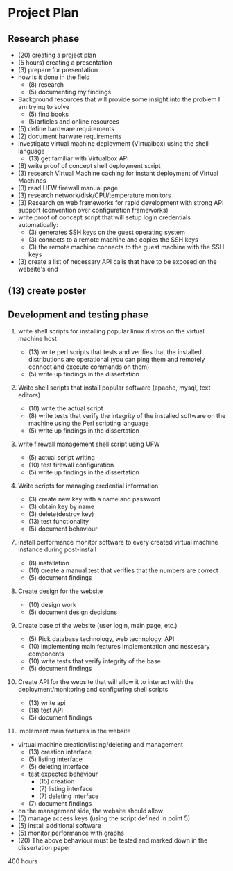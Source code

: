 # Project Plan

## Research phase
  - (20) creating a project plan
  - (5 hours) creating a presentation
  - (3) prepare for presentation
  - how is it done in the field
    - (8) research
    - (5) documenting my findings
  - Background resources  that will provide some insight into the problem I am trying to solve
    - (5) find books
    - (5)articles and online resources
  - (5) define hardware requirements
  - (2) document harware requirements
  - investigate virtual machine deployment (Virtualbox) using the shell language
    - (13) get familiar with Virtualbox API
  - (8) write proof of concept shell deployment script
  - (3) research Virtual Machine caching for instant deployment of Virtual Machines
  - (3) read UFW firewall manual page
  - (3) research network/disk/CPU/temperature monitors
  - (3) Research on web frameworks for rapid development with strong API support (convention over configuration frameworks)
  - write proof of concept script that will setup login credentials automatically:
    - (3) generates SSH keys on the guest operating system
    - (3) connects to a remote machine and copies the SSH keys
    - (3) the remote machine connects to the guest machine with the SSH keys
  - (3) create a list of necessary API calls that have to be exposed on the website's end

## (13) create poster

## Development and testing phase
1. write shell scripts for installing popular linux distros on the virtual machine host
    - (13) write perl scripts that tests and verifies that the installed distributions are  operational (you can ping them and remotely connect and execute commands on them)
    - (5) write up findings in the dissertation
2. Write shell scripts that install popular software (apache, mysql, text editors)
    - (10) write the actual script
    - (8) write tests that verify the integrity of the installed software on the machine using the Perl  scripting language
    - (5) write up findings in the dissertation
4. write firewall management shell script using UFW
    - (5) actual script writing
    - (10) test firewall configuration
    - (5) write up findings in the dissertation

5. Write scripts for managing credential information
    - (3) create new key with a name and password
    - (3) obtain key by name
    - (3) delete(destroy key)
    - (13) test functionality
    - (5) document behaviour
<!-- 6. test shell deployment script with multiple Linux distributions
    - (13) actual tests
    - (5) write up any findings in the dissertation -->
7. install performance monitor software to every created virtual machine instance during post-install
    - (8) installation
    - (10) create a manual test that verifies that the numbers are correct
    - (5) document findings
8. Create design for the website
    - (10) design work
    - (5) document design decisions
9. Create base of the website (user login, main page, etc.)
    - (5) Pick database technology, web technology, API
    - (10) implementing main features
     implementation and nessesary components
    - (10) write tests that verify integrity of the base
    - (5) document findings
10. Create API for the website that will allow it to interact with the deployment/monitoring and configuring shell scripts
    - (13) write api
    - (18) test API
    - (5) document findings

11. Implement main features in the website
 - virtual machine creation/listing/deleting and management
    - (13) creation interface
    - (5) listing interface
    - (5) deleting interface
    - test expected behaviour
        - (15) creation
        - (7) listing interface
        - (7) deleting interface
    - (7) document findings
 - on the management side, the website should allow
  - (5) manage access keys (using the script defined in  point 5)
  - (5) install additional software
  - (5) monitor performance with graphs
  - (20) The above behaviour must be tested and marked down in the dissertation paper

  400 hours
